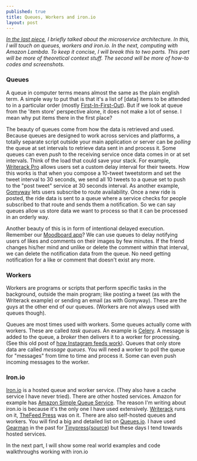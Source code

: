 ```yaml
---
published: true
title: Queues, Workers and iron.io
layout: post
---
```

*[In the last piece](/2016/09/09/a-quick-one-on-microservices.html), I briefly talked about the microservice architecture. In this, I will touch on queues, workers and iron.io. In the next, computing with Amazon Lambda. To keep it concise, I will break this to two parts. This part will be more of theoretical context stuff. The second will be more of how-to codes and screenshots.*

### Queues
A queue in computer terms means almost the same as the plain english term. A simple way to put that is that it's a list of [data] items to be attended to in a particular order (mostly [First-In-First-Out](https://en.wikipedia.org/wiki/FIFO)). But if we look at queue from the 'item store' perspective alone, it does not make a lot of sense. I mean why put items there in the first place?

The beauty of queues come from how the data is retrieved and used. Because queues are designed to work across services and platforms, a totally separate script outside your main application or server can be *polling* the queue at set intervals to retrieve data sent in and process it. Some queues can even *push* to the receiving service once data comes in or at set intervals. Think of the load that could save your stack. For example, [Writerack Pro](http://writerack.com/) allows users set a custom delay interval for their tweets. How this works is that when you compose a 10-tweet tweetstorm and set the tweet interval to 30 seconds, we send all 10 tweets to a queue set to push to the "post tweet" service at 30 seconds interval. As another example, [Gomyway](http://gomyway.com/) lets users subscribe to route availability. Once a new ride is posted, the ride data is sent to a queue where a service checks for people subscribed to that route and sends them a notification. So we can say queues allow us store data we want to process so that it can be processed in an orderly way.

Another beauty of this is in form of intentional delayed execution. Remember our [Moodboard app](/2016/09/09/a-quick-one-on-microservices.html)? We can use queues to delay notifying users of likes and comments on their images by few minutes. If the friend changes his/her mind and unlike or delete the comment within that interval, we can delete the notification data from the queue. No need getting notification for a like or comment that doesn't exist any more.

### Workers

Workers are programs or scripts that perform specific tasks in the background, outside the main program; like posting a tweet (as with the Writerack example) or sending an email (as with Gomyway). These are the guys at the other end of our queues. (Workers are not always used with queues though).

Queues are most times used with workers. Some queues actually come with workers. These are called *task queues*. An example is [Celery](http://www.celeryproject.org/). A message is added to the queue, a *broker* then delivers it to a worker for processing. (See this old post of [how Instagram feeds work](http://blogs.vmware.com/vfabric/2013/04/how-instagram-feeds-work-celery-and-rabbitmq.html)). Queues that only store data are called *message queues*. You will need a worker to poll the queue for "messages" from time to time and process it. Some can even push incoming messages to the worker.

### Iron.io

[Iron.io](http://iron.io/) is a hosted queue and worker service. (They also have a cache service I have never tried). There are other hosted services. Amazon for example has [Amazon Simple Queue Service](https://aws.amazon.com/sqs/). The reason I'm writing about iron.io is because it's the only one I have used extensively. [Writerack](http://writerack.com/) runs on it, [TheFeed Press](http://thefeed.press) was on it. There are also self-hosted queues and workers. You will find a big and detailed list on [Queues.io](http://queues.io/). I have used [Gearman](http://gearman.org) in the past for [Tinypress](http://tinypress.co/)([source](https://github.com/kehers/tinypress/blob/master/queue_workers/change_theme.php)) but these days I tend towards hosted services.

In the next part, I will show some real world examples and code walkthroughs working with iron.io